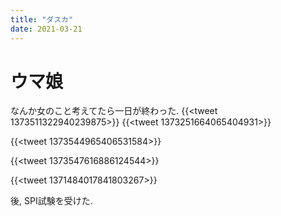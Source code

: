 ```yaml
---
title: "ダスカ"
date: 2021-03-21
---
```


# ウマ娘
なんか女のこと考えてたら一日が終わった.
{{<tweet 1373511322940239875>}}
{{<tweet 1373251664065404931>}}

{{<tweet 1373544965406531584>}}

{{<tweet 1373547616886124544>}}

{{<tweet 1371484017841803267>}}

後, SPI試験を受けた.